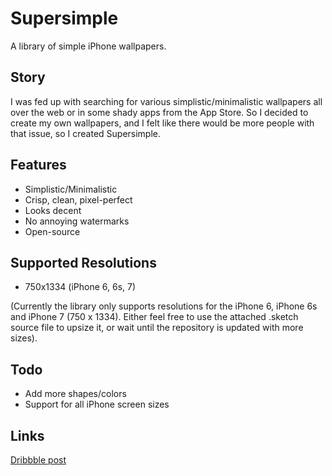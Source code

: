 # Supersimple
A library of simple iPhone wallpapers.

## Story
I was fed up with searching for various simplistic/minimalistic wallpapers all over the web or in some shady apps from the App Store.
So I decided to create my own wallpapers, and I felt like there would be more people with that issue, so I created Supersimple.

## Features
* Simplistic/Minimalistic
* Crisp, clean, pixel-perfect
* Looks decent
* No annoying watermarks
* Open-source

## Supported Resolutions
* 750x1334 (iPhone 6, 6s, 7)

(Currently the library only supports resolutions for the iPhone 6, iPhone 6s and iPhone 7 (750 x 1334).
Either feel free to use the attached .sketch source file to upsize it, or wait until the repository is updated with more sizes).

## Todo
* Add more shapes/colors
* Support for all iPhone screen sizes

## Links
[Dribbble post](https://dribbble.com/)
